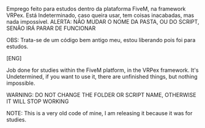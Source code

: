 
Emprego feito para estudos dentro da plataforma FiveM, na framework VRPex. Está Indeterminado, caso queira usar, tem coisas inacabadas, mas nada impossível.
ALERTA: NÃO MUDAR O NOME DA PASTA, OU DO SCRIPT, SENÃO IRÁ PARAR DE FUNCIONAR

OBS: Trata-se de um código bem antigo meu, estou liberando pois foi para estudos.

[ENG]

Job done for studies within the FiveM platform, in the VRPex framework. It's Undetermined, if you want to use it, there are unfinished things, but nothing impossible.

WARNING: DO NOT CHANGE THE FOLDER OR SCRIPT NAME, OTHERWISE IT WILL STOP WORKING

NOTE: This is a very old code of mine, I am releasing it because it was for studies.




